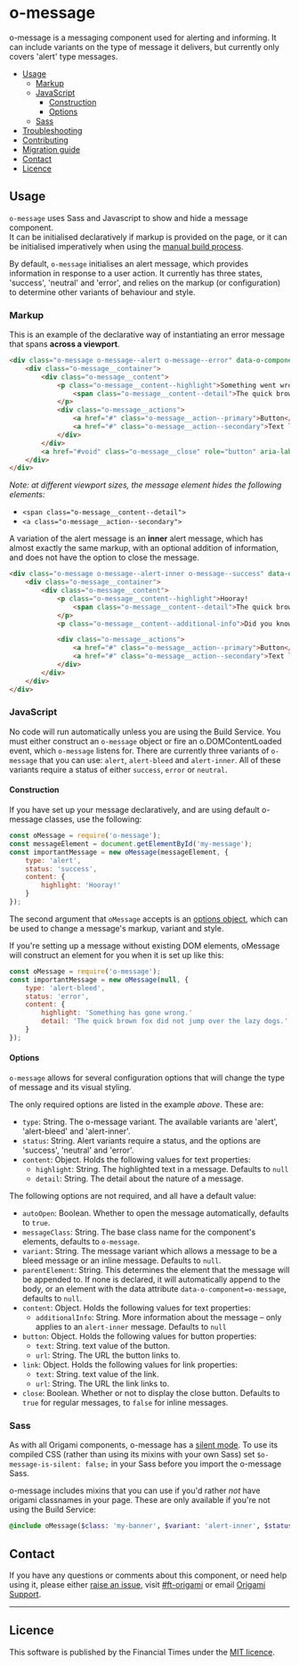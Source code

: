 o-message
=================

o-message is a messaging component used for alerting and informing. It can include variants on the type of message it delivers, but currently only covers 'alert' type messages.

- [Usage](#usage)
	- [Markup](#markup)
	- [JavaScript](#javascript)
		- [Construction](#construction)
		- [Options](#options)
	- [Sass](#sass)
- [Troubleshooting](#troubleshooting)
- [Contributing](#contributing)
- [Migration guide](#migration-guide)
- [Contact](#contact)
- [Licence](#licence)

## Usage
`o-message` uses Sass and Javascript to show and hide a message component.  
It can be initialised declaratively if markup is provided on the page, or it can be initialised imperatively when using the [manual build process](http://origami.ft.com/docs/developer-guide/modules/building-modules/).

By default, `o-message` initialises an alert message, which provides information in response to a user action. It currently has three states, 'success', 'neutral' and 'error', and relies on the markup (or configuration) to determine  other variants of behaviour and style.


### Markup

This is an example of the declarative way of instantiating an error message that spans **across a viewport**.

```html
<div class="o-message o-message--alert o-message--error" data-o-component="o-message">
	<div class="o-message__container">
		<div class="o-message__content">
			<p class="o-message__content--highlight">Something went wrong!
				<span class="o-message__content--detail">The quick brown fox did not jump over the lazy dogs.</span>
			</p>
			<div class="o-message__actions">
				<a href="#" class="o-message__action--primary">Button</a>
				<a href="#" class="o-message__action--secondary">Text link</a>
			</div>
		</div>
		<a href="#void" class="o-message__close" role="button" aria-label='Close' title='Close'></a>
	</div>
</div>
```
_Note: at different viewport sizes, the message element hides the following elements:_
- `<span class="o-message__content--detail">`
- `<a class="o-message__action--secondary">`

A variation of the alert message is an **inner** alert message, which has almost exactly the same markup, with an optional addition of information, and does not have the option to close the message.

```html
<div class="o-message o-message--alert-inner o-message--success" data-o-component="o-message">
	<div class="o-message__container">
		<div class="o-message__content">
			<p class="o-message__content--highlight">Hooray!
				<span class="o-message__content--detail">The quick brown fox jumped over the lazy dogs!</span>
			</p>
			<p class="o-message__content--additional-info">Did you know that that sentence uses all of the letters in the alphabet at least once?</p>

			<div class="o-message__actions">
				<a href="#" class="o-message__action--primary">Button</a>
				<a href="#" class="o-message__action--secondary">Text link</a>
			</div>
		</div>
	</div>
</div>
```

### JavaScript
No code will run automatically unless you are using the Build Service. You must either construct an `o-message` object or fire an o.DOMContentLoaded event, which `o-message` listens for. There are currently three variants of `o-message` that you can use: `alert`, `alert-bleed` and `alert-inner`. All of these variants require a status of either `success`, `error` or `neutral`.


#### Construction

If you have set up your message declaratively, and are using default o-message classes, use the following:
```js
const oMessage = require('o-message');
const messageElement = document.getElementById('my-message');
const importantMessage = new oMessage(messageElement, {
	type: 'alert',
	status: 'success',
	content: {
		highlight: 'Hooray!'
	}
});
```
The second argument that `oMessage` accepts is an [options object](#options), which can be used to change a message's markup, variant and style.

If you're setting up a message without existing DOM elements, oMessage will construct an element for you when it is set up like this:

```js
const oMessage = require('o-message');
const importantMessage = new oMessage(null, {
	type: 'alert-bleed',
	status: 'error',
	content: {
		highlight: 'Something has gone wrong.'
		detail: 'The quick brown fox did not jump over the lazy dogs.'
	}
});
```

#### Options
`o-message` allows for several configuration options that will change the type of message and its visual styling.

The only required options are listed in the example _above_. These are:
- `type`: String. The o-message variant. The available variants are 'alert', 'alert-bleed' and 'alert-inner'.
- `status`: String. Alert variants require a status, and the options are 'success', 'neutral' and 'error'.
- `content`: Object. Holds the following values for text properties:
	- `highlight`: String. The highlighted text in a message. Defaults to `null`
	-	`detail`: String. The detail about the nature of a message.

The following options are not required, and all have a default value:

- `autoOpen`: Boolean. Whether to open the message automatically, defaults to `true`.
- `messageClass`: String. The base class name for the component's elements, defaults to `o-message`.
- `variant`: String. The message variant which allows a message to be a bleed message or an inline message. Defaults to `null`.
- `parentElement`: String. This determines the element that the message will be appended to. If none is declared, it will automatically append to the body, or an element with the data attribute `data-o-component=o-message`, defaults to `null`.
- `content`: Object. Holds the following values for text properties:
	-	`additionalInfo`: String. More information about the message –  only applies to an `alert-inner` message. Defaults to `null`
- `button`: Object. Holds the following values for button properties:
	- `text`: String. text value of the button.
	- `url`: String. The URL the button links to.
- `link`: Object. Holds the following values for link properties:
	- `text`: String. text value of the link.
	- `url`: String. The URL the link links to.
- `close`: Boolean. Whether or not to display the close button. Defaults to `true` for regular messages, to `false` for inline messages.


### Sass
As with all Origami components, o-message has a [silent mode](http://origami.ft.com/docs/syntax/scss/#silent-styles). To use its compiled CSS (rather than using its mixins with your own Sass) set `$o-message-is-silent: false;` in your Sass before you import the o-message Sass.

o-message includes mixins that you can use if you'd rather _not_ have origami classnames in your page. These are only available if you're not using the Build Service:

```sass
@include oMessage($class: 'my-banner', $variant: 'alert-inner', $status: 'success');
```

## Contact

If you have any questions or comments about this component, or need help using it, please either [raise an issue](https://github.com/Financial-Times/o-component-boilerplate/issues), visit [#ft-origami](https://financialtimes.slack.com/messages/ft-origami/) or email [Origami Support](mailto:origami-support@ft.com).

----

## Licence

This software is published by the Financial Times under the [MIT licence](http://opensource.org/licenses/MIT).
